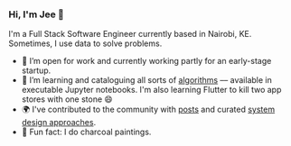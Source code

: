 ### Hi, I'm Jee 👋

I'm a Full Stack Software Engineer currently based in Nairobi, KE. Sometimes, I use data to solve problems.

- 🔭 I’m open for work and currently working partly for an early-stage startup.
- 🌱 I’m learning and cataloguing all sorts of [algorithms](https://github.com/gitgik/data-structures-implementation) –– available in executable Jupyter notebooks. I'm also learning Flutter to kill two app stores with one stone 😄
- 🌍 I've contributed to the community with [posts](https://scotch.io/@jee) and curated [system design approaches](https://github.com/gitgik/distributed-system-design). 
- 🎨 Fun fact: I do charcoal paintings. 



